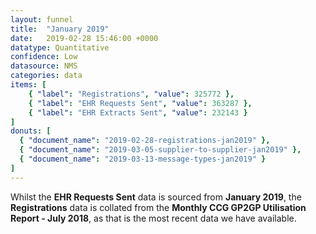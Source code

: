 ```yaml
---
layout: funnel
title:  "January 2019"
date:   2019-02-28 15:46:00 +0000
datatype: Quantitative
confidence: Low
datasource: NMS
categories: data
items: [
    { "label": "Registrations", "value": 325772 },
    { "label": "EHR Requests Sent", "value": 363287 },
    { "label": "EHR Extracts Sent", "value": 232143 }
]
donuts: [
  { "document_name": "2019-02-28-registrations-jan2019" },
  { "document_name": "2019-03-05-supplier-to-supplier-jan2019" },
  { "document_name": "2019-03-13-message-types-jan2019" }
] 
---
```

Whilst the **EHR Requests Sent** data is sourced from **January 2019**, the **Registrations** data is collated from the **Monthly CCG GP2GP Utilisation Report - July 2018**, as that is the most recent data we have available.
